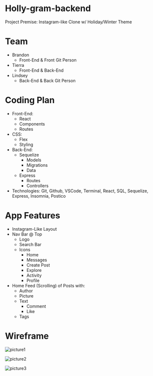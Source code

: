 # Holly-gram-backend

Project Premise: Instagram-like Clone w/ Holiday/Winter Theme

# Team

 - Brandon
    - Front-End & Front Git Person
 - Tierra
    - Front-End & Back-End
 - Lindsey
    - Back-End & Back Git Person

# Coding Plan
- Front-End: 
    - React
    - Components
    - Routes
- CSS:
    - Flex
    - Styling
- Back-End: 
    - Sequelize
        - Models
        - Migrations
        - Data
    - Express
        - Routes
        - Controllers
- Technologies: 
    Git, Github, VSCode, Terminal, React, SQL, Sequelize, Express, Insomnia, Postico


# App Features 

- Instagram-Like Layout
- Nav Bar @ Top
    - Logo
    - Search Bar
    - Icons
        - Home
        - Messages
        - Create Post
        - Explore
        - Activity
        - Profile
- Home Feed (Scrolling) of Posts with:
    - Author
    - Picture
    - Text
        - Comment
        - Like
    - Tags

# Wireframe

![picture1](https://cdn.discordapp.com/attachments/874654004213317705/1047886222875439294/5AA0DC85-B02B-4AB6-9D48-F70981C73BA4.png)

![picture2](https://cdn.discordapp.com/attachments/874654004213317705/1047886222594425053/3960025D-C7C6-4ADA-9186-9C0D861D53F4_1_201_a.jpeg)

![picture3](https://cdn.discordapp.com/attachments/874654004213317705/1047886181569921075/CF2B979D-D872-4F36-B3C7-15BE371BEC49.png)


